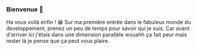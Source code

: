 ### Bienvenue 👋

Ha vous voilà enfin ! 😁 Sur ma première entrée dans le fabuleux monde du developpement, prenez un peu de temps pour savoir qui je suis.
Car avant d'arriver ici j'étais dans une dimension parallèle wouahh ça fait peur mais rester là je pense que ça peut vous plaire.
